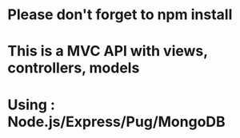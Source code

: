 # Please don't forget to npm install
# This is a MVC API with views, controllers, models
# Using : Node.js/Express/Pug/MongoDB 

